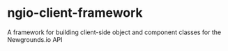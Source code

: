 # ngio-client-framework
A framework for building client-side object and component classes for the Newgrounds.io API
